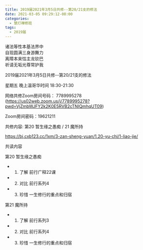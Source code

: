 ```yaml
---
title: 2019届2021年3月5日共修--第20/21支的修法
date: 2021-03-05 09:29:12-08:00
categories:
  - 慧灯禅修班
tags:
  - 2019届
---
```

诸法等性本基法界中  
自现圆满三身游舞力  
离障本来怙主龙钦巴  
祈请无垢光尊常护我  

2019届2021年3月5日共修--第20/21支的修法 

星期五 晚上温哥华时间 18:30-21:30  

网络共修Zoom房间号码： 7789995278 (<https://us02web.zoom.us/j/7789995278?pwd=VjZmbWJFY2k2K0E5RVB2cTNIQmhqUT09>)

Zoom房间密码：19621211

共修内容: 第20 暂生缘之愚痴 / 21 魔所持          

<https://bj.cxb123.cc/1xm/3-zan-sheng-yuan/1.20-yu-chi/1-liao-jie/>

共读内容  

第20 暂生缘之愚痴
- 1. 了解 前行广释22课
- 2. 对比 前行系列4
- 3. 珍惜 一生修行的重点和归宿

第21 魔所持
- 1. 了解 前行系列3
- 2. 对比 前行系列4
- 3. 珍惜 一生修行的重点和归宿
